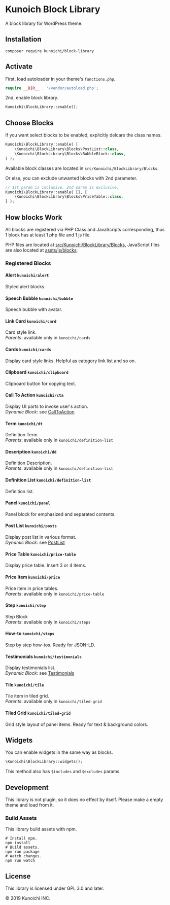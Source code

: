 # Kunoich Block Library

A block library for WordPress theme.

## Installation

```
composer require kunoichi/block-library
```

## Activate

First, load autoloader in your theme's `functions.php`.

```php
require __DIR__ . '/vendor/autoload.php';
```

2nd, enable block library.

```php
Kunoichi\BlockLibrary::enable();
```

## Choose Blocks

If you want select blocks to be enabled, explicitly delcare the class names.

```php
Kunoichi\BlockLibrary::enable( [
	\Kunoichi\BlockLibrary\Blocks\PostList::class,
	\Kunoichi\BlockLibrary\Blocks\BubbleBlock::class,
] );
```

Available block classes are located in `src/Kunoichi/BlockLibrary/Blocks`.

Or else, you can exclude unwanted blocks with 2nd parameter.

```php
// 1st param is inclusive, 2nd param is exclusive.
Kunoichi\BlockLibrary::enable( [], [
	\Kunoichi\BlockLibrary\Blocks\PriceTable::class,
] );
```

## How blocks Work

All blocks are registered via PHP Class and JavaScripts corresponding, thus 1 block has at least 1 php file and 1 js file.

PHP files are located at [src/Kunoichi/BlockLibrary/Blocks](./src/Kunoichi/BlockLibrary/Blocks), JavaScript files are also located at [assts/js/blocks](./assets/js/blocks);

### Registered Blocks

#### Alert `kunoichi/alert`  
Styled alert blocks.

#### Speech Bubble `kunoichi/bubble`  
Speech bubble with avatar.

#### Link Card `kunoichi/card`  
Card style link.  
*Parents*: available only in `kunoichi/cards`

#### Cards `kunoichi/cards`  
Display card style links. Helpful as category link list and so on.

#### Clipboard `kunoichi/clipboard`  
Clipboard button for copying text.

#### Call To Action `kunoichi/cta`  
Display UI parts to invoke user\'s action.  
*Dynamic Block*: see [CallToAction](./src/Kunoichi/BlockLibrary/Blocks/CallToAction.php)

#### Term `kunoichi/dt`  
Definition Term.  
*Parents*: available only in `kunoichi/definition-list`

#### Description `kunoichi/dd`  
Definition Description.  
*Parents*: available only in `kunoichi/definition-list`

#### Definition List `kunoichi/definition-list`  
Definition list.

#### Panel `kunoichi/panel`  
Panel block for emphasized and separated contents.

#### Post List `kunoichi/posts`  
Display post list in various format.  
*Dynamic Block*: see [PostList](./src/Kunoichi/BlockLibrary/Blocks/PostList.php)

#### Price Table `kunoichi/price-table`  
Display price table. Insert 3 or 4 items.

#### Price Item `kunoichi/price`  
Price item in price tables.  
*Parents*: available only in `kunoichi/price-table`

#### Step `kunoichi/step`  
Step Block  
*Parents*: available only in `kunoichi/steps`

#### How-to `kunoichi/steps`  
Step by step how-tos. Ready for JSON-LD.

#### Testimonials `kunoichi/testimonials`  
Display testimonials list.  
*Dynamic Block*: see [Testimonials](./src/Kunoichi/BlockLibrary/Blocks/Testimonials.php)

#### Tile `kunoichi/tile`  
Tile item in tiled grid.  
*Parents*: available only in `kunoichi/tiled-grid`

#### Tiled Grid `kunoichi/tiled-grid`  
Grid style layout of panel items. Ready for text & background colors.


## Widgets

You can enable widgets in the same way as blocks.

```php
\Kunoichi\BlockLibrary::widgets();
```

This method also has `$includes` and `$excludes` params.

## Development

This library is not plugin, so it does no effect by itself.
Please make a empty theme and load from it.

### Build Assets

This library build assets with npm.

```
# Install npm.
npm install
# Build assets.
npm run package
# Watch changes.
npm run watch
```

## License

This library is licensed under GPL 3.0 and later.

&copy; 2019 Kunoichi INC.